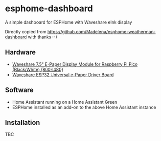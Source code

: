 # esphome-dashboard
A simple dashboard for ESPHome with Waveshare eInk display

Directly copied from https://github.com/Madelena/esphome-weatherman-dashboard with thanks :-)

## Hardware

- [Waveshare 7.5" E-Paper Display Module for Raspberry Pi Pico (Black/White) (800×480)](https://thepihut.com/products/7-5-e-paper-display-module-for-raspberry-pi-pico-black-white-800x480)
- [Waveshare ESP32 Universal e-Paper Driver Board](https://thepihut.com/products/esp32-universal-e-paper-driver-board)

## Software

- Home Assistant running on a Home Assistant Green
- ESPHome installed as an add-on to the above Home Assistant instance

## Installation

TBC


